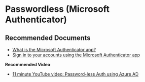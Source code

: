 <properties
    pageTitle="Passwordless (Microsoft Authenticator)"
    description="Passwordless (Microsoft Authenticator)"
    service="microsoft.aad"
    resource="Microsoft_AAD_IAM"
    authors="marwaIDCxP"
    ms.author="marwa"
    displayOrder="1770"
    supportTopicIds="32641425"
    selfHelpType="generic"
    resourceTags=""
    productPesIds="16579"
    cloudEnvironments="public, Fairfax, Mooncake"
    articleId="dddb7941-2575-427e-ade8-e64d57c91083"
	ownershipId="AzureIdentity_MultiFactorAuthentication"
/>

# Passwordless (Microsoft Authenticator)

## **Recommended Documents**

* [What is the Microsoft Authenticator app?](https://docs.microsoft.com/azure/active-directory/user-help/user-help-auth-app-overview)
* [Sign in to your accounts using the Microsoft Authenticator app](https://docs.microsoft.com/azure/active-directory/user-help/user-help-auth-app-sign-in)

**Recommended Video**

* [11 minute YouTube video: Password-less Auth using Azure AD](https://www.youtube.com/watch?v=YFvAbr-Qsm4&feature=youtu.be)

